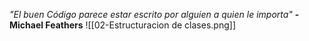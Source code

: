 *"El buen Código parece estar escrito por alguien a quien le importa"*
**-Michael Feathers**
![[02-Estructuracion de clases.png]]